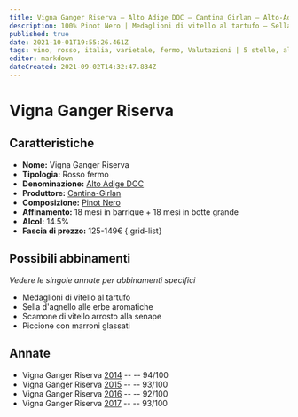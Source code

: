 ```yaml
---
title: Vigna Ganger Riserva – Alto Adige DOC – Cantina Girlan – Alto-Adige (IT) – 125-149€ – 5★
description: 100% Pinot Nero | Medaglioni di vitello al tartufo – Sella d'agnello alle erbe aromatiche – Scamone di vitello arrosto alla senape – Piccione con marroni glassati 
published: true
date: 2021-10-01T19:55:26.461Z
tags: vino, rosso, italia, varietale, fermo, Valutazioni | 5 stelle, alto-adige, Medaglioni di vitello al tartufo, Sella d'agnello alle erbe aromatiche, Scamone di vitello arrosto alla senape, Piccione con marroni glassati, Prezzi | 125-149€
editor: markdown
dateCreated: 2021-09-02T14:32:47.834Z
---
```


# Vigna Ganger Riserva

## Caratteristiche
- **Nome:** Vigna Ganger Riserva
- **Tipologia:** Rosso fermo
- **Denominazione:** [Alto Adige DOC](/denominazioni/Italia/Alto-Adige/DOC/Alto-Adige)
- **Produttore:** [Cantina-Girlan](/produttori/Italia/Alto-Adige/Cantina-Girlan) 
- **Composizione:** [Pinot Nero](/vitigni/Francia/bacca-nera/pinot-nero)
- **Affinamento:** 18 mesi in barrique + 18 mesi in botte grande
- **Alcol:** 14.5%
- **Fascia di prezzo:** 125-149€
{.grid-list}

## Possibili abbinamenti
*Vedere le singole annate per abbinamenti specifici*

- Medaglioni di vitello al tartufo
- Sella d'agnello alle erbe aromatiche
- Scamone di vitello arrosto alla senape
- Piccione con marroni glassati


## Annate
- Vigna Ganger Riserva [2014](/vini/Italia/Alto-Adige/Cantina-Girlan/Vigna-Ganger-Riserva/2014) -- <span class="star-5"></span> -- 94/100 
- Vigna Ganger Riserva [2015](/vini/Italia/Alto-Adige/Cantina-Girlan/Vigna-Ganger-Riserva/2015) -- <span class="star-5"></span> -- 93/100 
- Vigna Ganger Riserva [2016](/vini/Italia/Alto-Adige/Cantina-Girlan/Vigna-Ganger-Riserva/2016) -- <span class="star-5"></span> -- 92/100  
- Vigna Ganger Riserva [2017](/vini/Italia/Alto-Adige/Cantina-Girlan/Vigna-Ganger-Riserva/2017) -- <span class="star-5"></span> -- 93/100 

 